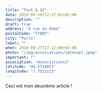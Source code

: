 ```yaml
---
title: "Tout à 1€"
date: 2019-09-16T12:27:01+02:00
description: ""
draft: true
address: "4 rue du dome"
postalCode: "77005"
city: "Paris"
label: ""
when: 2019-09-27T17:12:00+02:00
photo: "/img/associations/satanael.jpeg"
important: ""
association: "Associations3"
latitude: "48.5734053" 
longitude: "7.7521113"
---
```


Ceci est mon deuxième article ! 